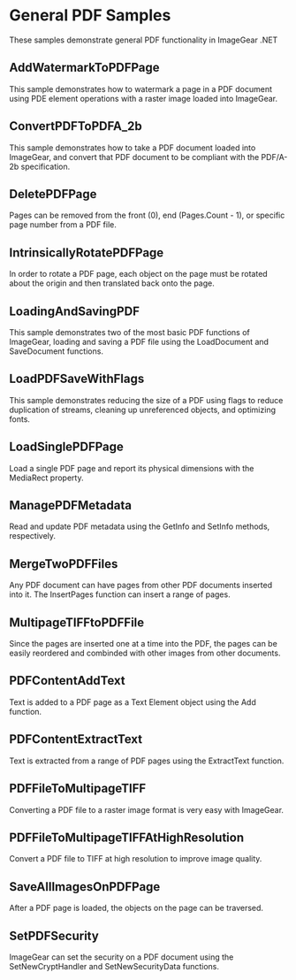 # General PDF Samples

These samples demonstrate general PDF functionality in ImageGear .NET

## AddWatermarkToPDFPage

This sample demonstrates how to watermark a page in a PDF document using PDE element operations with a raster image loaded into ImageGear.

## ConvertPDFToPDFA_2b

This sample demonstrates how to take a PDF document loaded into ImageGear, and convert that PDF document to be compliant with the PDF/A-2b specification.

## DeletePDFPage

Pages can be removed from the front (0), end (Pages.Count - 1), or specific page number from a PDF file.

## IntrinsicallyRotatePDFPage

In order to rotate a PDF page, each object on the page must be rotated about the origin and then translated back onto the page.

## LoadingAndSavingPDF

This sample demonstrates two of the most basic PDF functions of ImageGear, loading and saving a PDF file using the LoadDocument and SaveDocument functions.

## LoadPDFSaveWithFlags

This sample demonstrates reducing the size of a PDF using flags to reduce duplication of streams, cleaning up unreferenced objects, and optimizing fonts.

## LoadSinglePDFPage

Load a single PDF page and report its physical dimensions with the MediaRect property.

## ManagePDFMetadata

Read and update PDF metadata using the GetInfo and SetInfo methods, respectively.

## MergeTwoPDFFiles

Any PDF document can have pages from other PDF documents inserted into it. The InsertPages function can insert a range of pages.

## MultipageTIFFtoPDFFile

Since the pages are inserted one at a time into the PDF, the pages can be easily reordered and combinded with other images from other documents.

## PDFContentAddText

Text is added to a PDF page as a Text Element object using the Add function.

## PDFContentExtractText

Text is extracted from a range of PDF pages using the ExtractText function.

## PDFFileToMultipageTIFF

Converting a PDF file to a raster image format is very easy with ImageGear.

## PDFFileToMultipageTIFFAtHighResolution

Convert a PDF file to TIFF at high resolution to improve image quality.

## SaveAllImagesOnPDFPage

After a PDF page is loaded, the objects on the page can be traversed.

## SetPDFSecurity

ImageGear can set the security on a PDF document using the SetNewCryptHandler and SetNewSecurityData functions.
